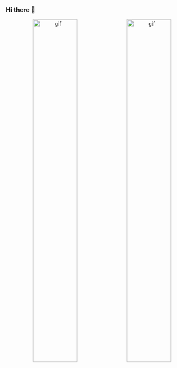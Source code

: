 ### Hi there 👋

<p align="center">
  <img width="48%" src="https://user-images.githubusercontent.com/84334919/151344108-8cdb9e97-1c61-496e-ad79-60da187dd6b7.gif" alt="gif" />
  <img width="48%" src="https://user-images.githubusercontent.com/84334919/151342963-317d3bb9-266a-45ab-a73d-eceba6b09858.gif" alt="gif" />
</p>

